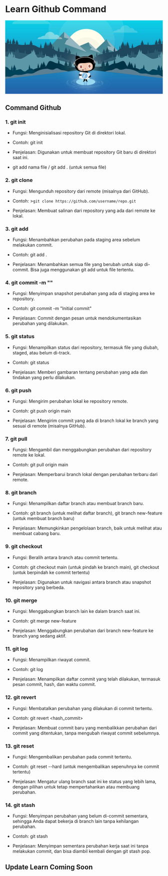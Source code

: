 # Learn Github Command

![Alt Text](./images/BasicGuideGitHub.jpg)

## Command Github


### 1. git init

- Fungsi: Menginisialisasi repository Git di direktori lokal.

- Contoh: git init

- Penjelasan: Digunakan untuk membuat repository Git baru di direktori saat ini.

- git add nama file / git add . (untuk semua file)

### 2. git clone

- Fungsi: Mengunduh repository dari remote (misalnya dari GitHub).

- Contoh: >`git clone https://github.com/username/repo.git`

- Penjelasan: Membuat salinan dari repository yang ada dari remote ke lokal.

### 3. git add

- Fungsi: Menambahkan perubahan pada staging area sebelum melakukan commit.

- Contoh: git add .

- Penjelasan: Menambahkan semua file yang berubah untuk siap di-commit. Bisa juga menggunakan git add <file> untuk file tertentu.

### 4. git commit -m "<pesan>"

- Fungsi: Menyimpan snapshot perubahan yang ada di staging area ke repository.

- Contoh: git commit -m "Initial commit"

- Penjelasan: Commit dengan pesan untuk mendokumentasikan perubahan yang dilakukan.

### 5. git status

- Fungsi: Menampilkan status dari repository, termasuk file yang diubah, staged, atau belum di-track.

- Contoh: git status

- Penjelasan: Memberi gambaran tentang perubahan yang ada dan tindakan yang perlu dilakukan.

### 6. git push

- Fungsi: Mengirim perubahan lokal ke repository remote.

- Contoh: git push origin main

- Penjelasan: Mengirim commit yang ada di branch lokal ke branch yang sesuai di remote (misalnya GitHub).

### 7. git pull

- Fungsi: Mengambil dan menggabungkan perubahan dari repository remote ke lokal.

- Contoh: git pull origin main

- Penjelasan: Memperbarui branch lokal dengan perubahan terbaru dari remote.

### 8. git branch

- Fungsi: Menampilkan daftar branch atau membuat branch baru.

- Contoh: git branch (untuk melihat daftar branch), git branch new-feature (untuk membuat branch baru)

- Penjelasan: Memungkinkan pengelolaan branch, baik untuk melihat atau membuat cabang baru.

### 9. git checkout

- Fungsi: Beralih antara branch atau commit tertentu.

- Contoh: git checkout main (untuk pindah ke branch main), git checkout <commit> (untuk berpindah ke commit tertentu)

- Penjelasan: Digunakan untuk navigasi antara branch atau snapshot repository yang berbeda.

### 10. git merge

- Fungsi: Menggabungkan branch lain ke dalam branch saat ini.

- Contoh: git merge new-feature

- Penjelasan: Menggabungkan perubahan dari branch new-feature ke branch yang sedang aktif.

### 11. git log

- Fungsi: Menampilkan riwayat commit.

- Contoh: git log

- Penjelasan: Menampilkan daftar commit yang telah dilakukan, termasuk pesan commit, hash, dan waktu commit.

### 12. git revert <commit>

- Fungsi: Membatalkan perubahan yang dilakukan di commit tertentu.

- Contoh: git revert <hash_commit>

- Penjelasan: Membuat commit baru yang membalikkan perubahan dari commit yang ditentukan, tanpa mengubah riwayat commit sebelumnya.

### 13. git reset

- Fungsi: Mengembalikan perubahan pada commit tertentu.

- Contoh: git reset --hard <commit> (untuk mengembalikan sepenuhnya ke commit tertentu)

- Penjelasan: Mengatur ulang branch saat ini ke status yang lebih lama, dengan pilihan untuk tetap mempertahankan atau membuang perubahan.

### 14. git stash

- Fungsi: Menyimpan perubahan yang belum di-commit sementara, sehingga Anda dapat bekerja di branch lain tanpa kehilangan perubahan.

- Contoh: git stash

- Penjelasan: Menyimpan sementara perubahan kerja saat ini tanpa melakukan commit, dan bisa diambil kembali dengan git stash pop.

## Update Learn Coming Soon
